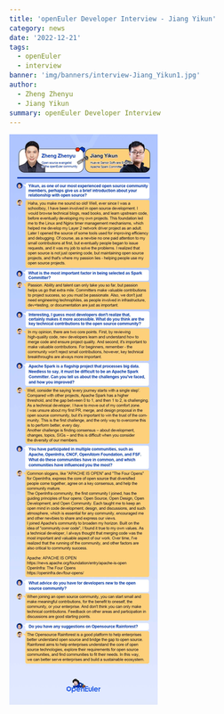 ```yaml
---
title: 'openEuler Developer Interview - Jiang Yikun'
category: news
date: '2022-12-21'
tags:
  - openEuler
  - interview
banner: 'img/banners/interview-Jiang_Yikun1.jpg'
author:
  - Zheng Zhenyu
  - Jiang Yikun
summary: openEuler Developer Interview
---
```



<img src="./interview-Jiang_Yikun.jpg" alt="openEuler Developer Interview" style="zoom:100%;" />  